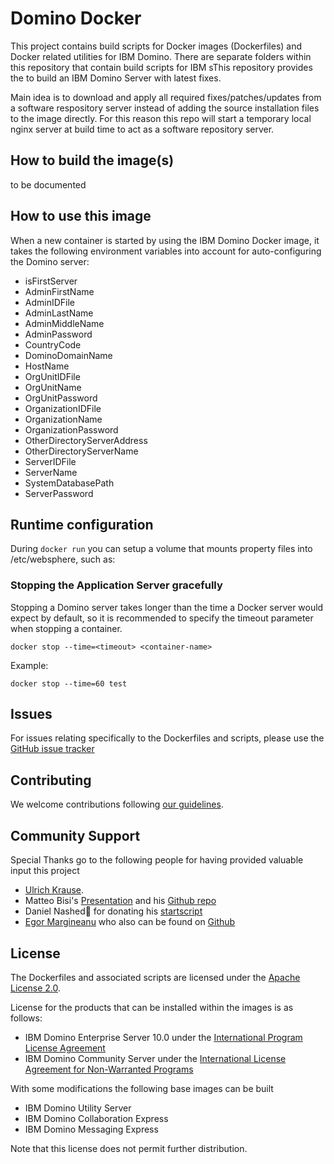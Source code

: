 # Domino Docker 
This project contains build scripts for Docker images (Dockerfiles) and Docker related utilities for IBM Domino. There are separate folders within this repository that contain build scripts for IBM sThis repository provides the to build an IBM Domino Server with latest fixes.

Main idea is to download and apply all required fixes/patches/updates from a software respository server instead of adding the source installation files to the image directly. For this reason this repo will start a temporary local nginx server at build time to act as a software repository server.

## How to build the image(s)
to be documented

## How to use this image
When a new container is started by using the IBM Domino Docker image, it takes the following environment variables into account for auto-configuring the Domino server:

* isFirstServer 
* AdminFirstName
* AdminIDFile
* AdminLastName
* AdminMiddleName
* AdminPassword
* CountryCode
* DominoDomainName
* HostName
* OrgUnitIDFile
* OrgUnitName
* OrgUnitPassword
* OrganizationIDFile
* OrganizationName
* OrganizationPassword
* OtherDirectoryServerAddress
* OtherDirectoryServerName
* ServerIDFile
* ServerName
* SystemDatabasePath
* ServerPassword

## Runtime configuration

During ```docker run``` you can setup a volume that mounts property files into /etc/websphere, such as:

### Stopping the Application Server gracefully
Stopping a Domino server takes longer than the time a Docker server would expect by default, so it is recommended to specify the timeout parameter when stopping a container.

```docker stop --time=<timeout> <container-name>```

Example:

```docker stop --time=60 test```

## Issues
For issues relating specifically to the Dockerfiles and scripts, please use the [GitHub issue tracker](https://github.com/IBM/domino-docker/issues)

## Contributing
We welcome contributions following [our guidelines](https://github.com/IBM/domino-docker/blob/master/CONTRIBUTING.md).

## Community Support
Special Thanks go to the following people for having provided valuable input this project


* [Ulrich Krause](https://www.eknori.de/2017-08-20/domino-on-docker/).
* Matteo Bisi's [Presentation](https://www.slideshare.net/mbisi/connect2016-1172-shipping-domino) and his [Github repo](https://github.com/matteobisi/docker)
* Daniel Nashed for donating his [startscript](https://www.nashcom.de/nshweb/pages/startscript.htm)
* [Egor Margineanu](https://www.egmar.ro/) who also can be found on [Github](https://github.com/egmar)



## License
The Dockerfiles and associated scripts are licensed under the [Apache License 2.0](https://www.apache.org/licenses/LICENSE-2.0.html). 

License for the products that can be installed within the images is as follows:

* IBM Domino Enterprise Server 10.0 under the [International Program License Agreement](https://www-03.ibm.com/software/sla/sladb.nsf/displaylis/FB664D0899DE8E7C8525832100805159?OpenDocument)
* IBM Domino Community Server under the [International License Agreement for Non-Warranted Programs](https://www-01.ibm.com/common/ssi/rep_ca/2/877/ENUSZP17-0552/ENUSZP17-0552.PDF)
 
With some modifications the following base images can be built
* IBM Domino Utility Server
* IBM Domino Collaboration Express
* IBM Domino Messaging Express

Note that this license does not permit further distribution.